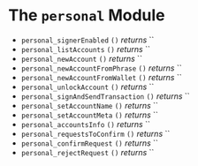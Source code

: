 # The `personal` Module

- `personal_signerEnabled` `()` *returns* ``
- `personal_listAccounts` `()` *returns* ``
- `personal_newAccount` `()` *returns* ``
- `personal_newAccountFromPhrase` `()` *returns* ``
- `personal_newAccountFromWallet` `()` *returns* ``
- `personal_unlockAccount` `()` *returns* ``
- `personal_signAndSendTransaction` `()` *returns* ``
- `personal_setAccountName` `()` *returns* ``
- `personal_setAccountMeta` `()` *returns* ``
- `personal_accountsInfo` `()` *returns* ``
- `personal_requestsToConfirm` `()` *returns* ``
- `personal_confirmRequest` `()` *returns* ``
- `personal_rejectRequest` `()` *returns* ``